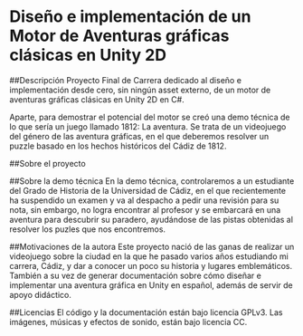 Diseño e implementación de un Motor de Aventuras gráficas clásicas en Unity 2D
====

##Descripción
Proyecto Final de Carrera dedicado al diseño e implementación desde cero, sin ningún asset externo, de un motor de aventuras gráficas clásicas en Unity 2D en C#.

Aparte, para demostrar el potencial del motor se creó una demo técnica de lo que sería un juego llamado 1812: La aventura. Se trata de un videojuego del género de las aventura gráficas, en el que deberemos resolver un puzzle basado en los hechos históricos del Cádiz de 1812.

##Sobre el proyecto

##Sobre la demo técnica
En la demo técnica, controlaremos a un estudiante del Grado de Historia de la Universidad de Cádiz, en el que recientemente ha suspendido un examen y va al despacho a pedir una revisión para su nota, sin embargo, no logra encontrar al profesor y se embarcará en una aventura para descubrir su paradero, ayudándose de las pistas obtenidas al resolver los puzles que nos encontremos.

##Motivaciones de la autora
Este proyecto nació de las ganas de realizar un videojuego sobre la ciudad en la que he pasado varios años estudiando mi carrera, Cádiz, y dar a conocer un poco su historia y lugares emblemáticos. También a su vez de generar documentación sobre cómo diseñar e implementar una aventura gráfica en Unity en español,  además de servir de apoyo didáctico.

##Licencias
El código y la documentación están bajo licencia GPLv3.
Las imágenes, músicas y efectos de sonido, están bajo licencia CC.

